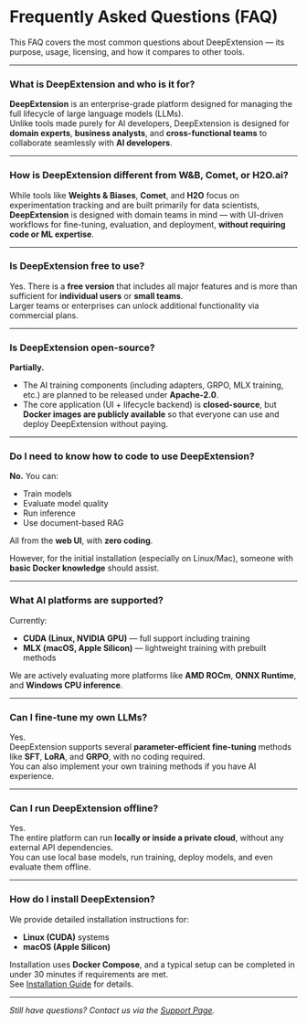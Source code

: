 # Frequently Asked Questions (FAQ)

This FAQ covers the most common questions about DeepExtension — its purpose, usage, licensing, and how it compares to other tools.

---

### What is DeepExtension and who is it for?

**DeepExtension** is an enterprise-grade platform designed for managing the full lifecycle of large language models (LLMs).  
Unlike tools made purely for AI developers, DeepExtension is designed for **domain experts**, **business analysts**, and **cross-functional teams** to collaborate seamlessly with **AI developers**.

---

### How is DeepExtension different from W&B, Comet, or H2O.ai?

While tools like **Weights & Biases**, **Comet**, and **H2O** focus on experimentation tracking and are built primarily for data scientists, 
**DeepExtension** is designed with domain teams in mind — with UI-driven workflows for fine-tuning, evaluation, and deployment,
**without requiring code or ML expertise**.

---

### Is DeepExtension free to use?

Yes. There is a **free version** that includes all major features and is more than sufficient for **individual users** or **small teams**.  
Larger teams or enterprises can unlock additional functionality via commercial plans.

---

### Is DeepExtension open-source?

**Partially.**

- The AI training components (including adapters, GRPO, MLX training, etc.) are planned to be released under **Apache-2.0**.
- The core application (UI + lifecycle backend) is **closed-source**, but **Docker images are publicly available** so that everyone can use and deploy DeepExtension without paying.

---

### Do I need to know how to code to use DeepExtension?

**No.** You can:

- Train models  
- Evaluate model quality  
- Run inference  
- Use document-based RAG  

All from the **web UI**, with **zero coding**.

However, for the initial installation (especially on Linux/Mac), someone with **basic Docker knowledge** should assist.

---

### What AI platforms are supported?

Currently:

- **CUDA (Linux, NVIDIA GPU)** — full support including training
- **MLX (macOS, Apple Silicon)** — lightweight training with prebuilt methods

We are actively evaluating more platforms like **AMD ROCm**, **ONNX Runtime**, and **Windows CPU inference**.

---

### Can I fine-tune my own LLMs?

Yes.  
DeepExtension supports several **parameter-efficient fine-tuning** methods like **SFT**, **LoRA**, and **GRPO**, with no coding required.  
You can also implement your own training methods if you have AI experience.

---

### Can I run DeepExtension offline?

Yes.  
The entire platform can run **locally or inside a private cloud**, without any external API dependencies.  
You can use local base models, run training, deploy models, and even evaluate them offline.

---

### How do I install DeepExtension?

We provide detailed installation instructions for:
- **Linux (CUDA)** systems
- **macOS (Apple Silicon)**

Installation uses **Docker Compose**, and a typical setup can be completed in under 30 minutes if requirements are met.  
See [Installation Guide](developer/install.md) for details.

---

*Still have questions? Contact us via the [Support Page](about/support.md).*

